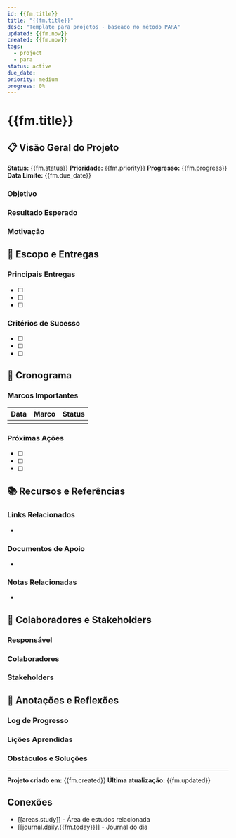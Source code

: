 ```yaml
---
id: {{fm.title}}
title: "{{fm.title}}"
desc: "Template para projetos - baseado no método PARA"
updated: {{fm.now}}
created: {{fm.now}}
tags:
  - project
  - para
status: active
due_date: 
priority: medium
progress: 0%
---
```


# {{fm.title}}

## 📋 Visão Geral do Projeto

**Status:** {{fm.status}}
**Prioridade:** {{fm.priority}}
**Progresso:** {{fm.progress}}
**Data Limite:** {{fm.due_date}}

### Objetivo
<!-- Descreva o objetivo específico e mensurável do projeto -->

### Resultado Esperado
<!-- O que você terá quando o projeto estiver completo? -->

### Motivação
<!-- Por que este projeto é importante? Como se conecta aos seus objetivos? -->

## 🎯 Escopo e Entregas

### Principais Entregas

- [ ]
- [ ]
- [ ]

### Critérios de Sucesso

- [ ]
- [ ]
- [ ]

## 📅 Cronograma

### Marcos Importantes

| Data | Marco | Status |
|------|-------|--------|
|      |       |        |

### Próximas Ações

- [ ]
- [ ]
- [ ]

## 📚 Recursos e Referências

### Links Relacionados

-

### Documentos de Apoio

-

### Notas Relacionadas

-

## 🤝 Colaboradores e Stakeholders

### Responsável
<!-- Quem é o responsável principal? -->

### Colaboradores
<!-- Outras pessoas envolvidas -->

### Stakeholders
<!-- Quem será impactado pelos resultados? -->

## 📝 Anotações e Reflexões

### Log de Progresso
<!-- Registre aqui as principais atualizações -->

### Lições Aprendidas
<!-- O que você está aprendendo durante o projeto? -->

### Obstáculos e Soluções
<!-- Desafios encontrados e como foram resolvidos -->

---

**Projeto criado em:** {{fm.created}}
**Última atualização:** {{fm.updated}}

## Conexões
<!-- Links para outras notas relacionadas -->
- [[areas.study]] - Área de estudos relacionada
- [[journal.daily.{{fm.today}}]] - Journal do dia
